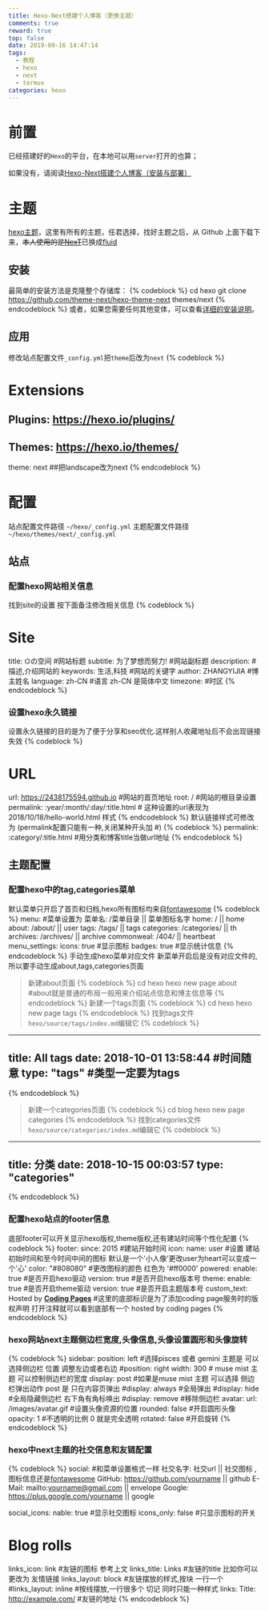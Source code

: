 ```yaml
---
title: Hexo-Next搭建个人博客（更换主题）
comments: true
reward: true
top: false
date: 2019-09-16 14:47:14
tags:
  - 教程
  - hexo
  - next
  - termux
categories: hexo
---
```

# 前置
已经搭建好的`Hexo`的平台，在本地可以用`server`打开的也算；
<!-- more -->
如果没有，请阅读[Hexo-Next搭建个人博客（安装与部署）](https://2438175594.github.io/2019/hexo-next-da-jian-ge-ren-bo-ke-an-zhuang-yu-bu-shu/)


# 主题
[hexo主题](https://github.com/hexojs/hexo/wiki/Themes)，这里有所有的主题，任君选择，找好主题之后，从 Github 上面下载下来，~~本人使用的是[NexT](https://github.com/theme-next/hexo-theme-next/blob/master/README.md)~~已换成[fluid](https://github.com/fluid-dev/hexo-theme-fluid)


## 安装
最简单的安装方法是克隆整个存储库：
{% codeblock %}
cd hexo
git clone https://github.com/theme-next/hexo-theme-next themes/next
{% endcodeblock %}
或者，如果您需要任何其他变体，可以查看[详细的安装说明](https://github.com/theme-next/hexo-theme-next/blob/master/docs/INSTALLATION.md)。


## 应用
修改站点配置文件`_config.yml`把`theme`后改为`next`
{% codeblock %}
# Extensions
## Plugins: https://hexo.io/plugins/
## Themes: https://hexo.io/themes/
theme: next ##把landscape改为next
{% endcodeblock %}


# 配置

站点配置文件路径
`~/hexo/_config.yml`
主题配置文件路径
`~/hexo/themes/next/_config.yml`

## 站点

### 配置hexo网站相关信息
找到site的设置 按下面备注修改相关信息
{% codeblock %}
# Site
title: ⌬の空间  #网站标题
subtitle: 为了梦想而努力!  #网站副标题
description:     #描述,介绍网站的
keywords: 生活,科技 #网站的关键字
author: ZHANGYIJIA  #博主姓名
language: zh-CN #语言  zh-CN 是简体中文
timezone:    #时区
{% endcodeblock %}

### 设置hexo永久链接
设置永久链接的目的是为了便于分享和seo优化.这样别人收藏地址后不会出现链接失效
{% codeblock %}
# URL
url: https://2438175594.github.io #网站的首页地址
root: / #网站的根目录设置
permalink: :year/:month/:day/:title.html # 这种设置的url表现为2018/10/18/hello-world.html 样式
{% endcodeblock %}
默认链接样式可修改为 (permalink配置只能有一种,关闭某种开头加 #)
{% codeblock %}
permalink: :category/:title.html #用分类和博客title当做url地址
{% endcodeblock %}


## 主题配置

### 配置hexo中的tag,categories菜单
默认菜单只开启了首页和归档,hexo所有图标均来自[fontawesome](http://fontawesome.dashgame.com/)
{% codeblock %}
menu: #菜单设置为 菜单名: /菜单目录 || 菜单图标名字
  home: / || home 
  about: /about/ || user
  tags: /tags/ || tags
  categories: /categories/ || th
  archives: /archives/ || archive
  commonweal: /404/ || heartbeat
menu_settings:
  icons: true  #显示图标
  badges: true  #显示统计信息
{% endcodeblock %}
手动生成hexo菜单对应文件 新菜单开启后是没有对应文件的,所以要手动生成about,tags,categories页面
> 新建about页面
{% codeblock %}
cd hexo
hexo new page about #about就是普通的布局一般用来介绍站点信息和博主信息等
{% endcodeblock %}
> 新建一个tags页面
{% codeblock %}
cd hexo
hexo new page tags
{% endcodeblock %}
找到tags文件
`hexo/source/tags/index.md`编辑它
{% codeblock %}
---
title: All tags
date: 2018-10-01 13:58:44 #时间随意
type: "tags" #类型一定要为tags
---
{% endcodeblock %}
> 新建一个categories页面
{% codeblock %}
cd blog
hexo new page categories
{% endcodeblock %}
找到categories文件
`hexo/source/categories/index.md`编辑它
{% codeblock %}
---
title: 分类
date: 2018-10-15 00:03:57
type: "categories"
---
{% endcodeblock %}


### 配置hexo站点的footer信息
底部footer可以开关显示hexo版权,theme版权,还有建站时间等个性化配置
{% codeblock %}
footer:
  since: 2015   #建站开始时间
  icon:
    name: user  #设置 建站初始时间和至今时间中间的图标 默认是一个'小人像'更改user为heart可以变成一个'心'
    color: "#808080" #更改图标的颜色 红色为 '#ff0000'
  powered:
    enable: true #是否开启hexo驱动
    version: true #是否开启hexo版本号
  theme:
    enable: true #是否开启theme驱动
    version: true #是否开启主题版本号
  custom_text: Hosted by <a target="_blank" rel="external nofollow" href="https://pages.coding.me"><b>Coding Pages</b></a> #这里的底部标识是为了添加coding page服务时的版权声明 打开注释就可以看到底部有一个 hosted by coding pages
{% endcodeblock %}

### hexo网站next主题侧边栏宽度,头像信息,头像设置圆形和头像旋转
{% codeblock %}
sidebar:
  position: left  #选择pisces 或者 gemini 主题是 可以 选择侧边栏 位置 调整左边或者右边
  #position: right
  width: 300   # muse mist 主题 可以控制侧边栏的宽度 
  display: post   #如果是muse mist 主题 可以选择 侧边栏弹出动作  post 是 只在内容页弹出
  #display: always  #全局弹出
  #display: hide    #全局隐藏侧边栏 右下角有角标唤出
  #display: remove  #移除侧边栏
avatar:
  url: /images/avatar.gif  #设置头像资源的位置
  rounded: false  #开启圆形头像
  opacity: 1    #不透明的比例  0 就是完全透明
  rotated: false  #开启旋转
{% endcodeblock %}

### hexo中next主题的社交信息和友链配置
{% codeblock %}
social: #和菜单设置格式一样  社交名字: 社交url || 社交图标 ,图标信息还是[fontawesome](https://fontawesome.com/v4.7.0/icons)
  GitHub: https://github.com/yourname || github
  E-Mail: mailto:yourname@gmail.com || envelope
  Google: https://plus.google.com/yourname || google


social_icons:
  nable: true  #显示社交图标
  icons_only: false #只显示图标的开关


# Blog rolls
links_icon: link  #友链的图标 参考上文
links_title: Links #友链的title  比如你可以更改为 友情链接
links_layout: block #友链摆放的样式,按块 一行一个
#links_layout: inline #按线摆放,一行很多个 切记 同时只能一种样式
links:
  Title: http://example.com/  #友链的地址
{% endcodeblock %}
